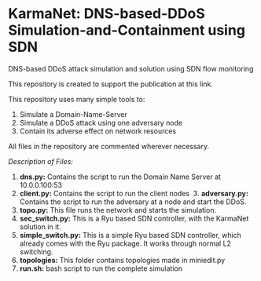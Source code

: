 # KarmaNet: DNS-based-DDoS Simulation-and-Containment using SDN
DNS-based DDoS attack simulation and solution using SDN flow monitoring

This repository is created to support the publication at this link.

This repository uses many simple tools to:
  1.  Simulate a Domain-Name-Server
  1.  Simulate a DDoS attack using one adversary node
  2.  Contain its adverse effect on network resources

All files in the repository are commented wherever necessary.

_Description of Files:_
  1.  **dns.py:** Contains the script to run the Domain Name Server at 10.0.0.100:53
  2.  **client.py:** Contains the script to run the client nodes
  3.  **adversary.py:** Contains the script to run the adversary at a node and start the DDoS.
  4.  **topo.py:** This file runs the network and starts the simulation. 
  5.  **sec_switch.py:** This is a Ryu based SDN controller, with the KarmaNet solution in it.
  6.  **simple_switch.py:** This is a simple Ryu based SDN controller, which already comes with the Ryu package. It works through normal L2 switching.
  7.  **topologies:** This folder contains topologies made in miniedit.py 
  8.  **run.sh:** bash script to run the complete simulation
